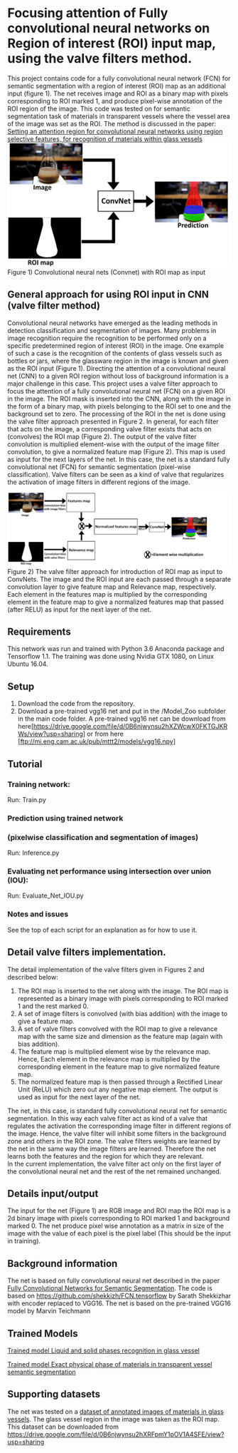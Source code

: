 # Focusing attention of Fully convolutional neural networks on Region of interest (ROI) input map, using the valve filters method. 
This project contains code for a fully convolutional neural network (FCN) for semantic segmentation with a region of interest (ROI) map as an additional input (figure 1). The net receives image and ROI as a binary map with pixels corresponding to ROI marked 1, and produce pixel-wise annotation of the ROI region of the image.  This code was tested on for semantic segmentation task of materials in transparent vessels where the vessel area of the image was set as the ROI. 
The method is discussed in the paper: [Setting an attention region for convolutional neural networks using region selective features, for recognition of materials within glass vessels](https://arxiv.org/abs/1708.08711)
![](/Figure1.jpg)
Figure 1) Convolutional neural nets (Convnet) with ROI map as input


## General approach for using ROI input in  CNN (valve filter method)
Convolutional neural networks have emerged as the leading methods in detection classification and segmentation of images. Many problems in image recognition require the recognition to be performed only on a specific predetermined region of interest (ROI) in the image. One example of such a case is the recognition of the contents of glass vessels such as bottles or jars, where the glassware region in the image is known and given as the ROI input (Figure 1). Directing the attention of a convolutional neural net (CNN) to a given ROI region without loss of background information is a major challenge in this case. This project uses a valve filter approach to focus the attention of a fully convolutional neural net (FCN) on a given ROI in the image. The ROI mask is inserted into the CNN, along with the image in the form of a binary map, with pixels belonging to the ROI set to one and the background set to zero. The processing of the ROI in the net is done using the valve filter approach presented in Figure 2. In general, for each filter that acts on the image, a corresponding valve filter exists that acts on (convolves) the ROI map (Figure 2). The output of the valve filter convolution is multiplied element-wise with the output of the image filter convolution, to give a normalized feature map (Figure 2). This map is used as input for the next layers of the net. In this case, the net is a standard fully convolutional net (FCN) for semantic segmentation (pixel-wise classification). Valve filters can be seen as a kind of valve that regularizes the activation of image filters in different regions of the image. 


![](/Figure2.png)
Figure 2) The valve filter approach for introduction of ROI map as input to ConvNets. The image and the ROI input are each passed through a separate convolution layer to give feature map and Relevance map, respectively. Each element in the features map is multiplied by the corresponding element in the feature map to give a normalized features map that passed (after RELU) as input for the next layer of the net.

## Requirements
This network was run and trained with Python 3.6  Anaconda package and Tensorflow 1.1. The training was done using Nvidia GTX 1080, on Linux Ubuntu 16.04.

## Setup
1) Download the code from the repository.
2) Download a pre-trained vgg16 net and put in the /Model_Zoo subfolder in the main code folder. A pre-trained vgg16 net can be download from here[https://drive.google.com/file/d/0B6njwynsu2hXZWcwX0FKTGJKRWs/view?usp=sharing] or from here [ftp://mi.eng.cam.ac.uk/pub/mttt2/models/vgg16.npy]

## Tutorial

### Training network:
Run: Train.py

### Prediction using trained network
### (pixelwise classification and segmentation of images)
Run: Inference.py

### Evaluating net performance using intersection over union (IOU):
Run: Evaluate_Net_IOU.py

### Notes and issues
See the top of each script for an explanation as for how to use it.

## Detail valve filters implementation.
The detail  implementation of the valve filters  given in Figures 2 and described below:

1) The ROI map is inserted to the net along with the image. The ROI map is represented as a binary image with pixels corresponding to ROI marked 1 and the rest marked 0. 
2) A set of image filters is convolved (with bias addition) with the image to give a feature map. 
3) A set of valve filters convolved with the ROI map to give a relevance map with the same size and dimension as the feature map (again with bias addition).
4) The feature map is multiplied element wise by the relevance map. Hence,  Each element in the relevance map is multiplied by the corresponding element in the feature map to give normalized feature map. 
5) The normalized feature map is then passed through a Rectified Linear Unit (ReLU)  which zero out any negative map element. The output is used as input for the next layer of the net.  

The net, in this case, is standard fully convolutional neural net for semantic segmentation.
In this way each valve filter act as kind of a valve that regulates the activation the corresponding image filter in different regions of the image. Hence, the valve filter will inhibit some filters in the background zone and others in the ROI zone. 
The valve filters weights are learned by the net in the same way the image filters are learned. Therefore the net learns both the features and the region for which they are relevant.   
In the current implementation, the valve filter act only on the first layer of the convolutional neural net and the rest of the net remained unchanged. 

## Details input/output
The input for the net (Figure 1) are RGB image and ROI map the ROI map is a 2d binary image with pixels corresponding to ROI marked 1 and background marked 0.
The net produce pixel wise annotation as a matrix in size of the image with the value of each pixel is the pixel label (This should be the input in training).

## Background information
The net is based on fully convolutional neural net described in the paper [Fully Convolutional Networks for Semantic Segmentation](https://arxiv.org/pdf/1605.06211.pdf).  The code is based on 
https://github.com/shekkizh/FCN.tensorflow by Sarath Shekkizhar with encoder  replaced to VGG16. The net is based on the pre-trained VGG16 model by Marvin Teichmann

## Trained Models
[Trained model Liquid and solid phases recognition in glass vessel](https://mega.nz/#!FaY1AJia!B9_sCt15P5soLLD9sNy6UNN51pMAswxENbwvKazDRfY)

[Trained model Exact physical phase of materials in transparent vessel semantic segmentation](https://mega.nz/#!se5E3IqQ!b1AZIw6g1qPY5XYJDQA26UxBIMCd8YfeM9mgzpWIPhs)

## Supporting datasets
The net was tested on a [dataset of annotated images of materials in glass vessels](https://github.com/sagieppel/Materials-in-Vessels-data-set). The glass vessel region in the image was taken as the ROI map.
This dataset can be downloaded from  https://drive.google.com/file/d/0B6njwynsu2hXRFpmY1pOV1A4SFE/view?usp=sharing
